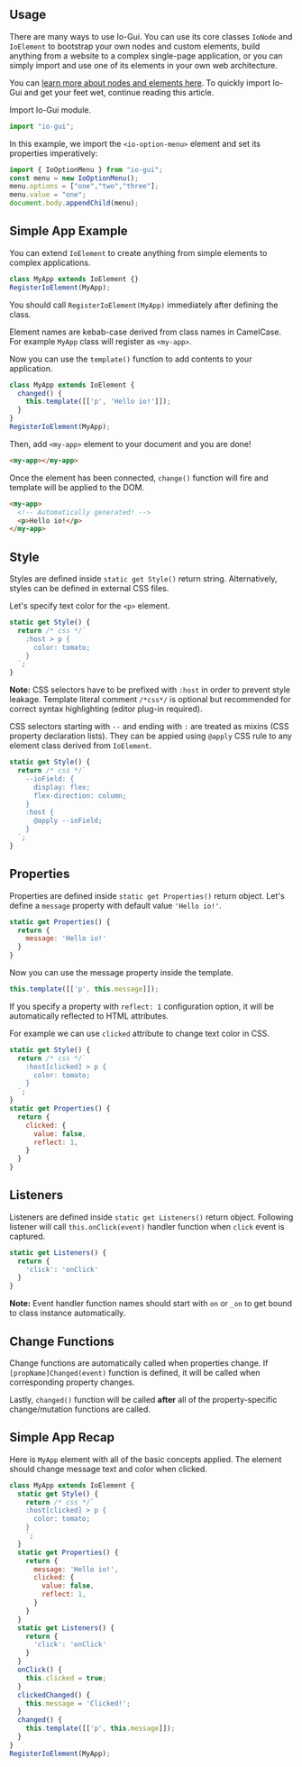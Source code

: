 ## Usage

There are many ways to use Io-Gui. You can use its core classes `IoNode` and `IoElement` to bootstrap your own nodes and custom elements, build anything from a website to a complex single-page application, or you can simply import and use one of its elements in your own web architecture.

You can [learn more about nodes and elements here](/#path=Docs,Nodes%20and%20Elements). To quickly import Io-Gui and get your feet wet, continue reading this article.

Import Io-Gui module.

```javascript
import "io-gui";
```

In this example, we import the `<io-option-menu>` element and set its properties imperatively:

```javascript
import { IoOptionMenu } from "io-gui";
const menu = new IoOptionMenu();
menu.options = ["one","two","three"];
menu.value = "one";
document.body.appendChild(menu);
```

## Simple App Example

You can extend `IoElement` to create anything from simple elements to complex applications.

```javascript
class MyApp extends IoElement {}
RegisterIoElement(MyApp);
```
You should call `RegisterIoElement(MyApp)` immediately after defining the class.

Element names are kebab-case derived from class names in CamelCase. For example `MyApp` class will register as `<my-app>`.

Now you can use the `template()` function to add contents to your application.

```javascript
class MyApp extends IoElement {
  changed() {
    this.template([['p', 'Hello io!']]);
  }
}
RegisterIoElement(MyApp);
```

Then, add `<my-app>` element to your document and you are done!

```html
<my-app></my-app>
```

Once the element has been connected, `change()` function will fire and template will be applied to the DOM.

```html
<my-app>
  <!-- Automatically generated! -->
  <p>Hello io!</p>
</my-app>
```

## Style

Styles are defined inside `static get Style()` return string. Alternatively, styles can be defined in external CSS files.

Let's specify text color for the `<p>` element.

```javascript
static get Style() {
  return /* css */`
    :host > p {
      color: tomato;
    }
  `;
}
```

**Note:** CSS selectors have to be prefixed with `:host` in order to prevent style leakage. Template literal comment `/*css*/` is optional but recommended for correct syntax highlighting (editor plug-in required).

CSS selectors starting with `--` and ending with `:` are treated as mixins (CSS property declaration lists). They can be appied using `@apply` CSS rule to any element class derived from `IoElement`.

```javascript
static get Style() {
  return /* css */`
    --ioField: {
      display: flex;
      flex-direction: column;
    }
    :host {
      @apply --ioField;
    }
  `;
}
```

## Properties

Properties are defined inside `static get Properties()` return object. Let's define a `message` property with default value `'Hello io!'`.

```javascript
static get Properties() {
  return {
    message: 'Hello io!'
  }
}
```

Now you can use the message property inside the template.

```javascript
this.template([['p', this.message]]);
```

If you specify a property with `reflect: 1` configuration option, it will be automatically reflected to HTML attributes.

For example we can use `clicked` attribute to change text color in CSS.

```javascript
static get Style() {
  return /* css */`
    :host[clicked] > p {
      color: tomato;
    }
  `;
}
static get Properties() {
  return {
    clicked: {
      value: false,
      reflect: 1,
    }
  }
}
```

## Listeners

Listeners are defined inside `static get Listeners()` return object. Following listener will call `this.onClick(event)` handler function when `click` event is captured.

```javascript
static get Listeners() {
  return {
    'click': 'onClick'
  }
}
```

**Note:** Event handler function names should start with `on` or `_on` to get bound to class instance automatically.

## Change Functions

Change functions are automatically called when properties change. If `[propName]Changed(event)` function is defined, it will be called when corresponding property changes.

Lastly, `changed()` function will be called **after** all of the property-specific change/mutation functions are called.

## Simple App Recap

Here is `MyApp` element with all of the basic concepts applied. The element should change message text and color when clicked.

```javascript
class MyApp extends IoElement {
  static get Style() {
    return /* css */`
    :host[clicked] > p {
      color: tomato;
    }
    `;
  }
  static get Properties() {
    return {
      message: 'Hello io!',
      clicked: {
        value: false,
        reflect: 1,
      }
    }
  }
  static get Listeners() {
    return {
      'click': 'onClick'
    }
  }
  onClick() {
    this.clicked = true;
  }
  clickedChanged() {
    this.message = 'Clicked!';
  }
  changed() {
    this.template([['p', this.message]]);
  }
}
RegisterIoElement(MyApp);
```

<!-- > Continue reading [advanced usage](#doc=learn-more#creating-elements) or check out the [included elements](#doc=elements-core#IoItem). -->
